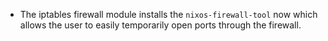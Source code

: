 - The iptables firewall module installs the `nixos-firewall-tool` now which
  allows the user to easily temporarily open ports through the firewall.
